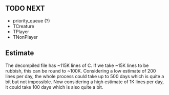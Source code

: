 ## TODO NEXT
- priority_queue (?)
- TCreature
- TPlayer
- TNonPlayer

## Estimate
The decompiled file has ~115K lines of C. If we take ~15K lines to be rubbish, this can be round to ~100K. Considering a low estimate of 200 lines per day, the whole process could take up to 500 days which is quite a bit but not impossible. Now considering a high estimate of 1K lines per day, it could take 100 days which is also quite a bit.
